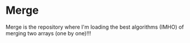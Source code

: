 # Merge

Merge is the repository where I'm loading the best algorithms (IMHO) of merging two arrays (one by one)!!!
